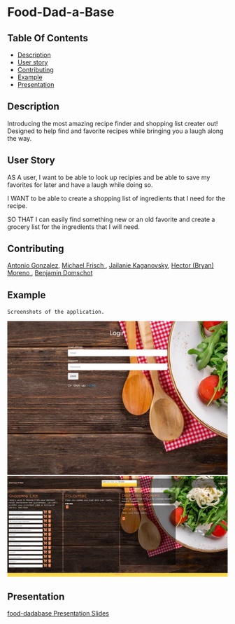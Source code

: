 
  
  # Food-Dad-a-Base

  ## Table Of Contents
  - [Description](#description)
  - [User story](#userstory)
  - [Contributing](#contributing)
  - [Example](#example)
  - [Presentation](#Presentation)

  ## Description 
  Introducing the most amazing recipe finder and shopping list creater out! Designed to help find and favorite 
  recipes while bringing you a laugh along the way. 

  ## User Story
  AS A user, I want to be able to look up recipies and be able to save my favorites for later and have a laugh while doing so. 

  I WANT to be able to create a shopping list of ingredients that I need for the recipe. 

  SO THAT I can easily find something new or an old favorite and create a grocery list for the ingredients that I will need. 
  

  ## Contributing
  [Antonio Gonzalez](http://github.com/goantonioUW),
  [Michael Frisch ](http://github.com/mfrisch87),
  [Jailanie Kaganovsky](http://github.com/jkaganovsky),
  [Hector (Bryan) Moreno ](http://github.com/bfourGitHub),
  [Benjamin Domschot ](http://github.com/Bdomschot)


  ## Example
    Screenshots of the application.
  ![Screenshot of the login page](public/stylesheets/assets/Screenshot2.png)
  ![Screenshot of the members page](public/stylesheets/assets/screenshot.png)
  
  
  ## Presentation
  [food-dadabase Presentation Slides](https://docs.google.com/presentation/d/1MjIPanVPaaMoMh3-gfeyL3os7C-lBUWjLQqFEKfd1Wg/edit?usp=sharing)


